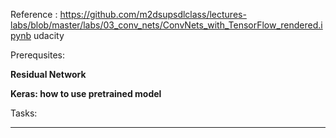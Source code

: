 
Reference : 
https://github.com/m2dsupsdlclass/lectures-labs/blob/master/labs/03_conv_nets/ConvNets_with_TensorFlow_rendered.ipynb
udacity

Prerequsites:

**Residual Network**

**Keras: how to use pretrained model**

Tasks:

****

